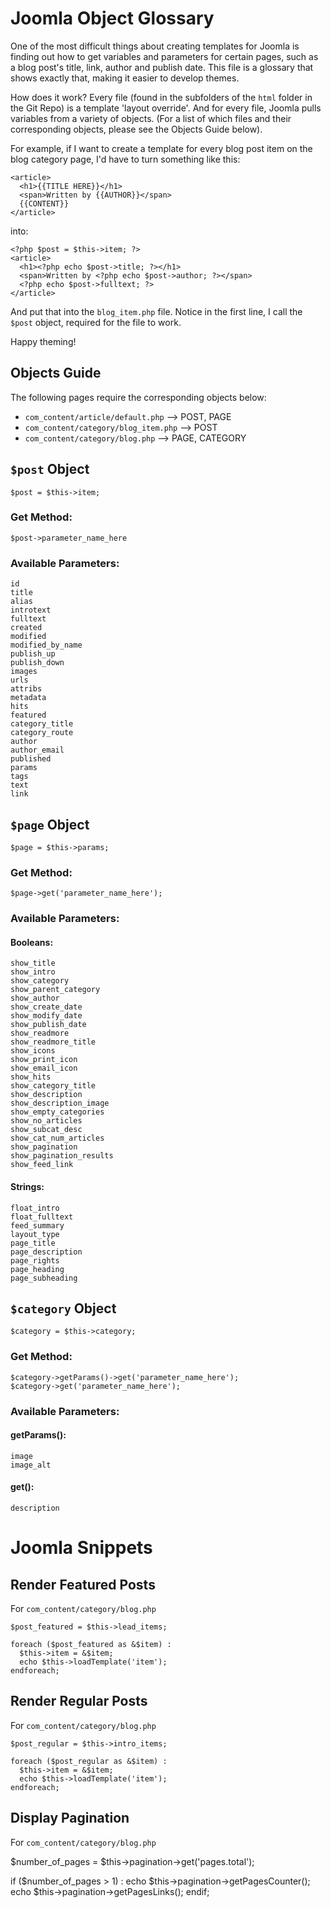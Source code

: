 
# Joomla Object Glossary

One of the most difficult things about creating templates for Joomla is finding out how to get variables and parameters for certain pages, such as a blog post's title, link, author and publish date. This file is a glossary that shows exactly that, making it easier to develop themes.

How does it work? Every file (found in the subfolders of the ``html`` folder in the Git Repo) is a template 'layout override'. And for every file, Joomla pulls variables from a variety of objects. (For a list of which files and their corresponding objects, please see the Objects Guide below).

For example, if I want to create a template for every blog post item on the blog category page, I'd have to turn something like this:

    <article>
      <h1>{{TITLE HERE}}</h1>
      <span>Written by {{AUTHOR}}</span>
      {{CONTENT}}
    </article>

into:

    <?php $post = $this->item; ?>
    <article>
      <h1><?php echo $post->title; ?></h1>
      <span>Written by <?php echo $post->author; ?></span>
      <?php echo $post->fulltext; ?>
    </article>

And put that into the ``blog_item.php`` file. Notice in the first line, I call the ``$post`` object, required for the file to work.

Happy theming!


## Objects Guide

The following pages require the corresponding objects below:
- ``com_content/article/default.php`` --> POST, PAGE
- ``com_content/category/blog_item.php`` --> POST
- ``com_content/category/blog.php`` --> PAGE, CATEGORY


## ``$post`` Object
    $post = $this->item;

### Get Method:
    $post->parameter_name_here

### Available Parameters:
    id
    title
    alias
    introtext
    fulltext
    created
    modified
    modified_by_name
    publish_up
    publish_down
    images
    urls
    attribs
    metadata
    hits
    featured
    category_title
    category_route
    author
    author_email
    published
    params
    tags
    text
    link

## ``$page`` Object
    $page = $this->params;

### Get Method:
    $page->get('parameter_name_here');

### Available Parameters:
#### Booleans:
    show_title
    show_intro
    show_category
    show_parent_category
    show_author
    show_create_date
    show_modify_date
    show_publish_date
    show_readmore
    show_readmore_title
    show_icons
    show_print_icon
    show_email_icon
    show_hits
    show_category_title
    show_description
    show_description_image
    show_empty_categories
    show_no_articles
    show_subcat_desc
    show_cat_num_articles
    show_pagination
    show_pagination_results
    show_feed_link
#### Strings:
    float_intro
    float_fulltext
    feed_summary
    layout_type
    page_title
    page_description
    page_rights
    page_heading
    page_subheading


## ``$category`` Object
    $category = $this->category;

### Get Method:
    $category->getParams()->get('parameter_name_here');
    $category->get('parameter_name_here');

### Available Parameters:
#### getParams():
    image
    image_alt
#### get():
    description



# Joomla Snippets

## Render Featured Posts
For ``com_content/category/blog.php``

    $post_featured = $this->lead_items;

    foreach ($post_featured as &$item) :
      $this->item = &$item;
      echo $this->loadTemplate('item');
    endforeach;

## Render Regular Posts
For ``com_content/category/blog.php``

    $post_regular = $this->intro_items;

    foreach ($post_regular as &$item) :
      $this->item = &$item;
      echo $this->loadTemplate('item');
    endforeach;

## Display Pagination
For ``com_content/category/blog.php``

  $number_of_pages = $this->pagination->get('pages.total');

  if ($number_of_pages > 1) :
    echo $this->pagination->getPagesCounter();
    echo $this->pagination->getPagesLinks();
  endif;
